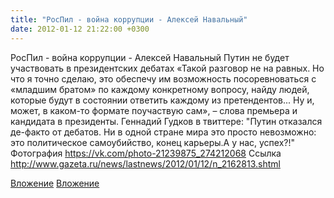```yaml
---
title: "РосПил - война коррупции - Алексей Навальный"
date: 2012-01-12 21:22:00 +0300
---
```


РосПил - война коррупции - Алексей Навальный
Путин не будет участвовать в президентских дебатах
«Такой разговор не на равных. Но что я точно сделаю, это обеспечу им возможность посоревноваться с «младшим братом» по каждому конкретному вопросу, найду людей, которые будут в состоянии ответить каждому из претендентов... Ну и, может, в каком-то формате поучаствую сам», – слова премьера и кандидата в президенты.
Геннадий Гудков в твиттере: "Путин отказался де-факто от дебатов. Ни в одной стране мира это просто невозможно: это политическое самоубийство, конец карьеры.А у нас, успех?!"
Фотография
<a class="vk-attach" href="https://vk.com/photo-21239875_274212068">https://vk.com/photo-21239875_274212068</a>
Ссылка
http://www.gazeta.ru/news/lastnews/2012/01/12/n_2162813.shtml

<a class="vk-attach" href="https://vk.com/photo-21239875_274212068">Вложение</a>
[Вложение](http://www.gazeta.ru/news/lastnews/2012/01/12/n_2162813.shtml)
